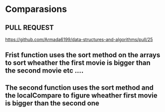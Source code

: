 # Comparasions

## PULL REQUEST

<https://github.com/Armada6199/data-structures-and-algorithms/pull/25>

## Frist function uses the sort method on the arrays to sort wheather the first movie is bigger than the second movie etc ....

## The second function uses the sort method and the localCompare to figure wheather first movie is bigger than the second one 


